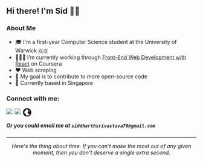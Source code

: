 ## Hi there! I'm Sid 👋🏼

### About Me
- 🎓  I'm a first-year Computer Science student at the University of Warwick 🇬🇧
- 👨🏼‍💻  I’m currently working through [Front-End Web Development with React](https://www.coursera.org/learn/front-end-react) on Coursera
- ❤️  Web scraping
- 🥅  My goal is to contribute to more open-source code
- 📍  Currently based in Singapore

### Connect with me:
<a href="https://www.linkedin.com/in/siddharth-srivastava-5a8474185/">
  <img align="left" width="22px" src="https://cdn.jsdelivr.net/npm/simple-icons@3.4.0/icons/linkedin.svg" />
</a>
<a href="https://github.com/siddharthsrivastava0501">
  <img align="left" width="22px" src="https://cdn.jsdelivr.net/npm/simple-icons@3.4.0/icons/github.svg" />
</a>
<a href="https://siddharthsrivastava0501.github.io">
  <img align="left" width="22px" src="https://raw.githubusercontent.com/iconic/open-iconic/master/svg/globe.svg" />
</a>

<br/>

##### Or you could email me at `siddharthsrivastava76@gmail.com`

___                                                                                                  



<p align="center"> <em> Here's the thing about time. If you can't make the most out of any given moment, then you don't deserve a single extra second. </em> </p>
